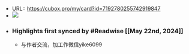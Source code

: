 - URL:: https://cubox.pro/my/card?id=7192780255742919847
- ![](https://image.cubox.pro/cover/37ifkv0dh6an79567blk83jllb7ka0c2th6e2gfie3pioqxpuu)
- ### Highlights first synced by #Readwise [[May 22nd, 2024]]
    - 与作者交流，加工作微信yike6099
